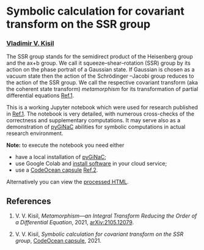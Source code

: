 # Symbolic calculation for covariant transform on the SSR group

### [Vladimir V. Kisil](http://www1.maths.leeds.ac.uk/~kisilv/)

The SSR group stands for the semidirect product of the Heisenberg group and the ax+b group. We call it squeeze–shear–rotation (SSR) group by its action on the phase portrait of a Gaussian state. If  Gaussian is chosen as a vacuum state then the action of the Schrödinger –Jacobi group reduces to the action of the SSR group. We call the respective covariant transform (aka the coherent state transform) *metamorphism* for its transformation of partial differential equations [Ref.1](#refKisil21c). 

This is a working Jupyter notebook which were used for research published in [Ref.1](#refKisil21c). The notebook is very detailed, with numerous cross-checks of the correctness and supplementary computations. It may serve also as a demonstration of [pyGiNaC](http://moebinv.sourceforge.net/pyGiNaC.html) abilities for symbolic computations in actual research environment. 

**Note:** to execute the notebook you need either
+ have a local installation of  [pyGiNaC](http://moebinv.sourceforge.net/pyGiNaC.html);
+ use Google Colab and [install software](https://github.com/vvkisil/MoebInv-notebooks/blob/master/Introduction/Software_installation_GUI_integration.ipynb) in your cloud service;
+ use a [CodeOcean capsule](https://codeocean.com/capsule/2676832/tree)  [Ref.2](#refKisil21b).

Alternatively you can view the [processed HTML](http://www1.maths.leeds.ac.uk/~kisilv/SSR-group-computations/ssr_group.html).

## References

   <a id="refKisil21c"></a>
1. V. V. Kisil, *Metamorphism—an Integral Transform Reducing the Order of a Differential Equation*, 2021, [arXiv:2105.12079](http://arxiv.org/abs/2105.12079).

   <a id="refKisil21b"></a>
2.  V. V. Kisil, *Symbolic calculation for covariant transform on the SSR group*, [CodeOcean capsule](https://codeocean.com/capsule/2676832/tree), 2021.

